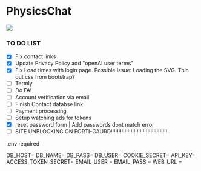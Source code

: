 # PhysicsChat

![](https://tokei.rs/b1/github/aisenhart/PhysicsChat?category=code)                                                                                                                                                                                                                              
### TO DO LIST
- [x] Fix contact links
- [x] Update Privacy Policy add "openAI user terms"
- [x] Fix Load times with login page. Possible issue: Loading the SVG. Thin out css from bootstrap?
- [ ] Termly 
- [ ] Do FA!
- [ ] Account verification via email
- [ ] Finish Contact databse link
- [ ] Payment processing
- [ ] Setup watching ads for tokens
- [x] reset password form | Add passwords dont match error
- [ ] SITE UNBLOCKING ON FORTI-GAURD!!!!!!!!!!!!!!!!!!!!!!!!!!!!!!!!!!!!!

.env required 

DB_HOST=
DB_NAME=
DB_PASS=
DB_USER=
COOKIE_SECRET=
API_KEY=
ACCESS_TOKEN_SECRET=
EMAIL_USER = 
EMAIL_PASS = 
WEB_URL =
